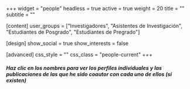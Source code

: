 +++
widget = "people"
headless = true
active = true
weight = 20
title = ""
subtitle = ""

[content]
  user_groups = ["Investigadores",
                 "Asistentes de Investigación",
                 "Estudiantes de Posgrado",
                 "Estudiantes de Pregrado"]

[design]
  show_social = true
  show_interests = false

[advanced]
 css_style = ""
 css_class = "people-current"
+++

#### *Haz clic en los nombres para ver los perfiles individuales y las publicaciones de las que he sido coautor con cada uno de ellos (si existen)*
